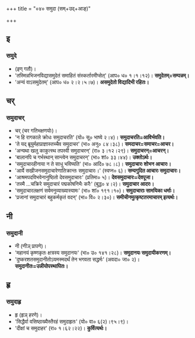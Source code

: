 +++
title = "०४० समुदा (सम्+उद्+आङ्)"

+++

## इ
### समुदे
- (इण् गतौ)।
- 'तस्मिन्नभिजनविद्यासमुदेतं समाहितं संस्कर्तारमीप्सेत्' (आप० ध० १।१।१२)। **समुदेतम्=सम्पन्नम्।**
- 'अन्यं वाऽसमुदेतम्' (आप० ध० २।२।५।७)। **असमुदेतो विद्यादिभी रहितः।**

## चर्
### समुदाचर्
- चर् (चर गतिभक्षणयोः)।
- 'न हि रागकाले क्रोधः समुदाचरति' (यो० सू० भाष्ये २।४)। **समुदाचरति=आविर्भवति।**
- 'ते यद् ब्रूयुर्महाप्राज्ञास्तच्चैव समुदाचर' (भा० अनु० ८४।३८)। **समदाचर=समाचर=आचर।**
- 'अन्यथा खलु काकुत्स्थ तपस्वी समुदाचरन्' (रा० ३।१२।२९)। **समुदाचरन्=आचरन्।**
- 'बालानपि च गर्भस्थान् सान्त्वेन समुदाचरन्' (भा० शां० ३३।४४)। **उक्तोऽर्थः।**
- 'समुदाचारहीनाया न ते साधु भविष्यति' (भा० आदि० ७८।८)। **समुदाचारः शोभन आचारः।**
- 'आर्ये सखीजनसमुदाचारेणातिक्रान्तः समुदाचारः।' (स्वप्न० ६)। **सम्यगुदित आचारः समुदाचारः।**
- 'आश्रमपदविभवेनानुष्ठितो देवसमुदाचारः' (प्रतिमा० ५)। **देवसमुदाचारः=देवपूजा।**
- 'तस्मै …चक्रिरे समुदाचारं पद्मकोषनिभैः करैः' (बुद्ध० ४।२)। **समुदाचार आदरः।**
- 'समुदाचारलक्षणं सर्वमनुव्याख्यास्यामः' (भा० शां० १९१।१०)। **समुदाचाराः सामयिका धर्माः।**
- 'प्रजानां समुदाचारं बहुकर्मकृतं वदन्' (भा० वि० २।३०)। **समीचीनमुत्कृष्टतरमाचारम् इत्यर्थः।**

## नी
### समुदानी
- नी (णीञ् प्रापणे)।
- 'महानयं कृष्णकृतः क्षत्रस्य समुदानयः' (भा० उ० १४१।२८)। **समुदानयः समुदायीकरणम्।**
- 'दुष्करशतसमुदानीतोऽयमस्मदर्थं तेन भगवता सद्धर्मः' (अवदा० जा० २)। **समुदानीतः=उन्नीयोपस्थापितः।**

## हृ
### समुदाहृ
- हृ (हृञ् हरणे)।
- 'सिद्धैर्वा वसिष्ठाख्यैस्तैरहं समुदाहृतः' (यो० वा० ६(२)।९५।९)।
- 'दीक्षां च समुदाहर' (रा० १।६२।२२)। **कुर्वित्यर्थः।**

